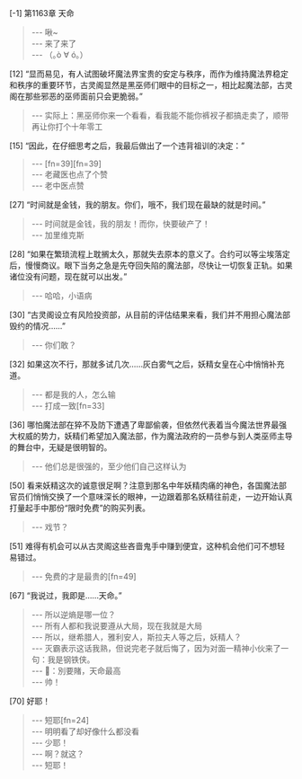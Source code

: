 
[-1] 第1163章 天命
>--- 啾~<br>
>--- 来了来了<br>
>--- （｡ò ∀ ó｡）<br>

[12] “显而易见，有人试图破坏魔法界宝贵的安定与秩序，而作为维持魔法界稳定和秩序的重要环节，古灵阁显然是黑巫师们眼中的目标之一，相比起魔法部，古灵阁在那些邪恶的巫师面前只会更脆弱。”
>--- 实际上：黑巫师你来一个看看，看我能不能你裤衩子都搞走卖了，顺带再让你打个十年零工<br>

[15] “因此，在仔细思考之后，我最后做出了一个违背祖训的决定：”
>--- [fn=39][fn=39]<br>
>--- 老藏医也点了个赞<br>
>--- 老中医点赞<br>

[27] “时间就是金钱，我的朋友。你们，哦不，我们现在最缺的就是时间。”
>--- 时间就是金钱，我的朋友！而你，快要破产了！<br>
>--- 加里维克斯<br>

[28] “如果在繁琐流程上耽搁太久，那就失去原本的意义了。合约可以等尘埃落定后，慢慢商议。眼下当务之急是先夺回失陷的魔法部，尽快让一切恢复正轨。如果诸位没有问题，现在就可以出发。”
>--- 哈哈，小语病<br>

[30] “古灵阁设立有风险投资部，从目前的评估结果来看，我们并不用担心魔法部毁约的情况……”
>--- 你们敢？<br>

[32] 如果这次不行，那就多试几次……灰白雾气之后，妖精女皇在心中悄悄补充道。
>--- 都是我的人，怎么输<br>
>--- 打成一致[fn=33]<br>

[36] 哪怕魔法部在猝不及防下遭遇了卑鄙偷袭，但依然代表着当今魔法世界最强大权威的势力，妖精们希望加入魔法部，作为魔法政府的一员参与到人类巫师主导的舞台中，无疑是很明智的。
>--- 他们总是很强的，至少他们自己这样认为<br>

[50] 看来妖精这次的诚意很足啊？注意到那名中年妖精肉痛的神色，各国魔法部官员们悄悄交换了一个意味深长的眼神，一边跟着那名妖精往前走，一边开始认真打量起手中那份“限时免费”的购买列表。
>--- 戏节？<br>

[51] 难得有机会可以从古灵阁这些吝啬鬼手中赚到便宜，这种机会他们可不想轻易错过。
>--- 免费的才是最贵的[fn=49]<br>

[67] “我说过，我即是……天命。”
>--- 所以逆熵是哪一位？<br>
>--- 所有人都和我说要遵从大局，现在我就是大局<br>
>--- 所以，继希腊人，雅利安人，斯拉夫人等之后，妖精人？<br>
>--- 灭霸表示这话我熟，但说完老子就后悔了，因为对面一精神小伙来了一句：我是钢铁侠。<br>
>--- 🎵：別要賭，天命最高<br>
>--- 帅！<br>

[70] 好耶！
>--- 短耶[fn=24]<br>
>--- 明明看了却好像什么都没看<br>
>--- 少耶！<br>
>--- 啊？就这？<br>
>--- 短耶！<br>
